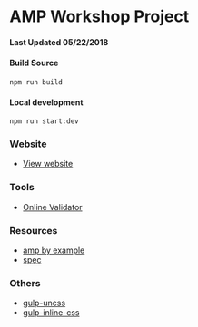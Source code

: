 # AMP Workshop Project

#### Last Updated 05/22/2018

#### Build Source
`npm run build`

#### Local development
`npm run start:dev`

### Website
- [View website](https://still-crag-63043.herokuapp.com/)

### Tools
- [Online Validator](https://validator.ampproject.org/)

### Resources
- [amp by example](https://ampbyexample.com/)
- [spec](https://www.ampproject.org/docs/fundamentals/spec#html-tags)

### Others
- [gulp-uncss](https://github.com/ben-eb/gulp-uncss)
- [gulp-inline-css](https://github.com/jonkemp/gulp-inline-css)